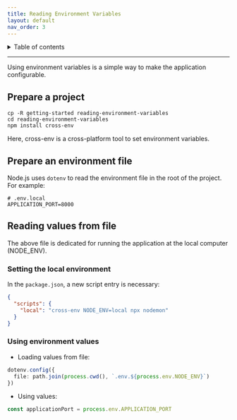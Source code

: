 ```yaml
---
title: Reading Environment Variables
layout: default
nav_order: 3
---
```


<details closed markdown="block">
  <summary>
    Table of contents
  </summary>
  {: .text-delta }
- TOC
{:toc}
</details>

---

Using environment variables is a simple way to make the application configurable.

## Prepare a project

```shell
cp -R getting-started reading-environment-variables
cd reading-environment-variables
npm install cross-env
```

Here, cross-env is a cross-platform tool to set environment variables.

## Prepare an environment file

Node.js uses `dotenv` to read the environment file in the root of the project. For example:

```properties
# .env.local
APPLICATION_PORT=8000
```

## Reading values from file

The above file is dedicated for running the application at the local computer (NODE_ENV).

### Setting the local environment

In the `package.json`, a new script entry is necessary:

```json
{
  "scripts": {
    "local": "cross-env NODE_ENV=local npx nodemon"
  }
}
```

### Using environment values

* Loading values from file:

```typescript
dotenv.config({
  file: path.join(process.cwd(), `.env.${process.env.NODE_ENV}`)
})
```

* Using values:

```typescript
const applicationPort = process.env.APPLICATION_PORT
```